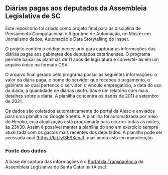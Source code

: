 ## Diárias pagas aos deputados da Assembleia Legislativa de SC

Este repositório foi criado como projeto final para as disciplina de Pensamento Computacional e Algoritmo de Automação, no Master em Jornalismo dados, Automação e Data Storytelling do Insper.  

O projeto contém o código necessário para capturar as informações das diárias pagas aos gabinetes dos deputados catarinenses. O programa permite baixar as planilhas de 11 anos de legislatura e convertê-las em um arquivo único no formato CSV.

O arquivo final gerado pelo programa possui as seguintes informações: o valor da diária paga, o nome do servidor que recebeu o pagamento, o gabinete ao qual pertence o servidor, o vínculo empregatício, a data do uso da diária, a quantidade de diárias usufruídas e um relatório com mais detalhes sobre a diária. A planilha concentra os dados de 2011 a setembro de 2021.

Os dados são coletados automaticamente do portal da Alesc e enviados para uma planilha no Google Sheets. A planilha foi automatizada por meio do Heroku, cuja atualização está programada para ocorrer todas as noites, às 23h30. Assim é possível manter a planilha do ano em exercício sempre atualizada com os gastos mais recentes dos deputados. A planilha pode ser acessada aqui (https://bit.ly/3ESXenJ), mas ainda está em manutenção.  

### Fonte dos dados

A base de captura das informações é o [Portal da Transparência](https://transparencia.alesc.sc.gov.br/diarias_dados_abertos.php) da Assembleia Legislativa de Santa Catarina (Alesc). 
